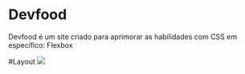 # Devfood
Devfood é um site criado para aprimorar as habilidades com CSS em específico: Flexbox


#Layout
<img src="https://imgur.com/e9VlqmX">
